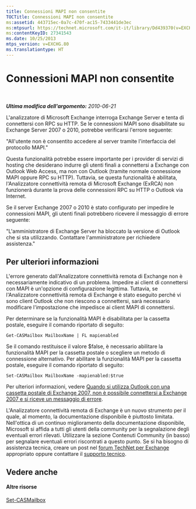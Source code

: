 ```yaml
---
title: Connessioni MAPI non consentite
TOCTitle: Connessioni MAPI non consentite
ms:assetid: 443715ec-0a7c-470f-ac15-7433441de3ec
ms:mtpsurl: https://technet.microsoft.com/it-it/library/Dd439370(v=EXCHG.80)
ms:contentKeyID: 27341543
ms.date: 10/25/2013
mtps_version: v=EXCHG.80
ms.translationtype: HT
---
```


# Connessioni MAPI non consentite

 

***Ultima modifica dell'argomento:** 2010-06-21*

L'analizzatore di Microsoft Exchange interroga Exchange Server e tenta di connettersi con RPC su HTTP. Se le connessioni MAPI sono disabilitate su Exchange Server 2007 o 2010, potrebbe verificarsi l'errore seguente:

"All'utente non è consentito accedere al server tramite l'interfaccia del protocollo MAPI."

Questa funzionalità potrebbe essere importante per i provider di servizi di hosting che desiderano indurre gli utenti finali a connettersi a Exchange con Outlook Web Access, ma non con Outlook (tramite normale connessione MAPI oppure RPC su HTTP). Tuttavia, se questa funzionalità è abilitata, l'Analizzatore connettività remota di Microsoft Exchange (ExRCA) non funzionerà durante la prova delle connessioni RPC su HTTP o Outlook via Internet.

Se il server Exchange 2007 o 2010 è stato configurato per impedire le connessioni MAPI, gli utenti finali potrebbero ricevere il messaggio di errore seguente:

"L'amministratore di Exchange Server ha bloccato la versione di Outlook che si sta utilizzando. Contattare l'amministratore per richiedere assistenza."

## Per ulteriori informazioni

L'errore generato dall'Analizzatore connettività remota di Exchange non è necessariamente indicativo di un problema. Impedire ai client di connettersi con MAPI è un'opzione di configurazione legittima. Tuttavia, se l'Analizzatore connettività remota di Exchange è stato eseguito perché vi sono client Outlook che non riescono a connettersi, sarà necessario modificare l'impostazione che impedisce ai client MAPI di connettersi.

Per determinare se la funzionalità MAPI è disabilitata per la cassetta postale, eseguire il comando riportato di seguito:

    Get-CASMailbox MailboxName | FL mapienabled

Se il comando restituisce il valore $false, è necessario abilitare la funzionalità MAPI per la cassetta postale o scegliere un metodo di connessione alternativo. Per abilitare la funzionalità MAPI per la cassetta postale, eseguire il comando riportato di seguito:

    Set-CASMailbox MailboxName -mapienabled:$true

Per ulteriori informazioni, vedere [Quando si utilizza Outlook con una cassetta postale di Exchange 2007, non è possibile connettersi a Exchange 2007 e si riceve un messaggio di errore](http://go.microsoft.com/fwlink/?linkid=100100).

L'Analizzatore connettività remota di Exchange è un nuovo strumento per il quale, al momento, la documentazione disponibile è piuttosto limitata. Nell'ottica di un continuo miglioramento della documentazione disponibile, Microsoft si affida a tutti gli utenti della community per la segnalazione degli eventuali errori rilevati. Utilizzare la sezione Contenuti Community (in basso) per segnalare eventuali errori riscontrati a questo punto. Se si ha bisogno di assistenza tecnica, creare un post nel [forum TechNet per Exchange](http://go.microsoft.com/fwlink/?linkid=73420) appropriato oppure contattare il [supporto tecnico](http://go.microsoft.com/fwlink/?linkid=8158).

## Vedere anche

#### Altre risorse

[Set-CASMailbox](http://technet.microsoft.com/it-it/library/bb125264.aspx)

